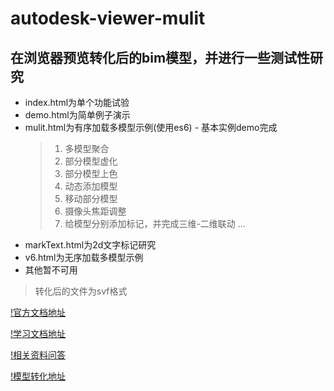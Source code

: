 # autodesk-viewer-mulit
## 在浏览器预览转化后的bim模型，并进行一些测试性研究
* index.html为单个功能试验
* demo.html为简单例子演示
* mulit.html为有序加载多模型示例(使用es6) - 基本实例demo完成
    > 1. 多模型聚合
    > 2. 部分模型虚化
    > 3. 部分模型上色
    > 4. 动态添加模型
    > 5. 移动部分模型
    > 6. 摄像头焦距调整
    > 7. 给模型分别添加标记，并完成三维-二维联动
    > ...
* markText.html为2d文字标记研究
* v6.html为无序加载多模型示例
* 其他暂不可用
> 转化后的文件为svf格式

[!官方文档地址](https://forge.autodesk.com/en/docs/viewer/v6/developers_guide/overview/)

[!学习文档地址](http://learnforge.autodesk.io/#/?id=learn-autodesk-forge)

[!相关资料问答](https://segmentfault.com/t/autodesk-forge)

[!模型转化地址](https://extract.autodesk.io/)

